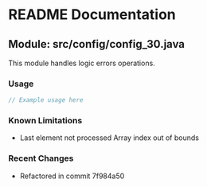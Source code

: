 # README Documentation

## Module: src/config/config_30.java

This module handles logic errors operations.

### Usage

```javascript
// Example usage here
```

### Known Limitations

- Last element not processed Array index out of bounds

### Recent Changes

- Refactored in commit 7f984a50
